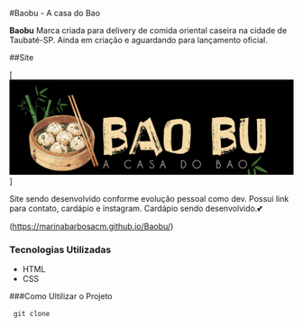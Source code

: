 #Baobu - A casa do Bao

**Baobu**
Marca criada para delivery de comida oriental caseira na cidade de Taubaté-SP. Ainda em criação e aguardando para lançamento oficial. 


##Site

[<img src="Animação Site Baobu.gif" alt="Gif da tela inicial do site">]

Site sendo desenvolvido conforme evolução pessoal como dev. Possui link para contato, cardápio e instagram. Cardápio sendo desenvolvido.💕

(https://marinabarbosacm.github.io/Baobu/)

### Tecnologias Utilizadas
 
 - HTML
 - CSS

 ###Como Ultilizar o Projeto

```
 git clone
```